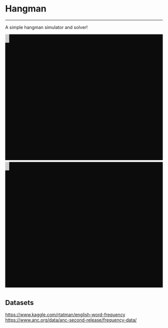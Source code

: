 # Hangman

---

A simple hangman simulator and solver!

![Demo](imgs/demo.svg)
![Solver Demo](imgs/solve.svg)

## Datasets
https://www.kaggle.com/rtatman/english-word-frequency
https://www.anc.org/data/anc-second-release/frequency-data/

